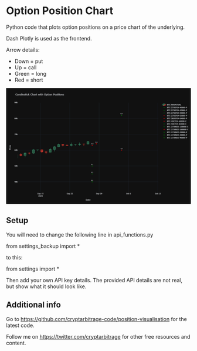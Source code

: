 # Option Position Chart
Python code that plots option positions on a price chart of the underlying.

Dash Plotly is used as the frontend.

Arrow details:
- Down = put
- Up = call
- Green = long
- Red = short

<img src="images/screenshot1.png">

## Setup

You will need to change the following line in api_functions.py

from settings_backup import *

to this:

from settings import *

Then add your own API key details. The provided API details are not real, but show what it should look like.

## Additional info

Go to https://github.com/cryptarbitrage-code/position-visualisation for the latest code.

Follow me on https://twitter.com/cryptarbitrage for other free resources and content.
